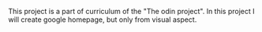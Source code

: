 This project is a part of curriculum of the "The odin project". 
In this project I will create google homepage, but only from visual aspect.
